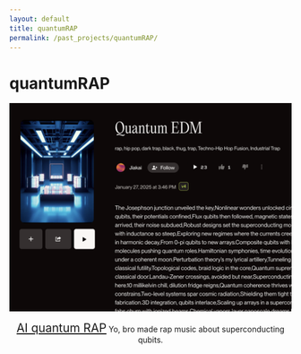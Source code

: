 ```yaml
---
layout: default
title: quantumRAP
permalink: /past_projects/quantumRAP/
---
```


# quantumRAP


<div style="text-align: center;">
<img src="/files/2025/quantumRAP.png" style="width: 1000px;" alt="RAP">
<p><a href="https://suno.com/song/f2d4fba3-28bb-4b46-9429-01fdcc75ee36" style="font-size: 1.5em;">AI quantum RAP</a> Yo, bro made rap music about superconducting qubits.</p>
